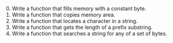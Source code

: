 0. Write a function that fills memory with a constant byte.
1. Write a function that copies memory area.
 2. Write a function that locates a character in a string.
3. Write a function that gets the length of a prefix substring.
4. Write a function that searches a string for any of a set of bytes.
